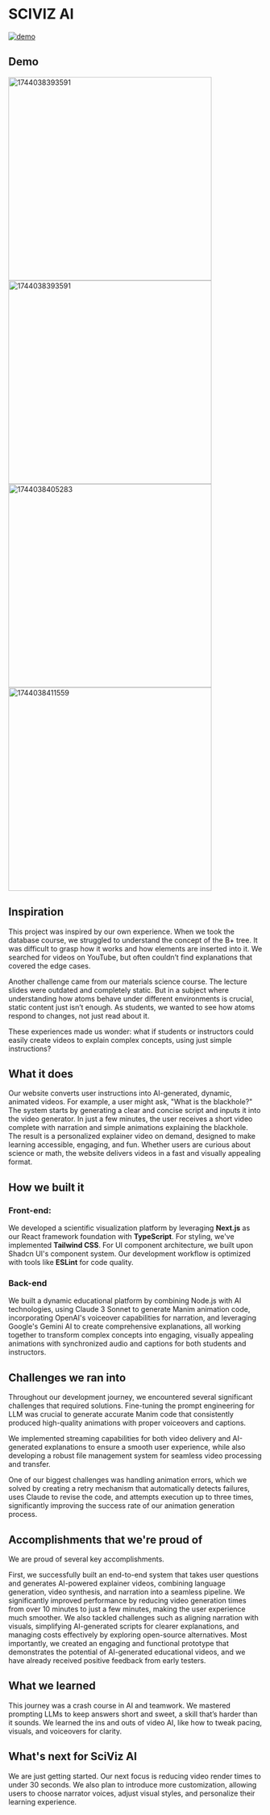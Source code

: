 # SCIVIZ AI
[![demo](https://img.youtube.com/vi/qjqX0dfOb14/0.jpg)](https://youtu.be/qjqX0dfOb14?si=XRTtT60pw9LWIp8w)

## Demo
<img width="403" alt="1744038393591" src="https://github.com/user-attachments/assets/79c9a4c5-8476-441d-bc87-1da1cc41f806" />
<img width="403" alt="1744038393591" src="https://github.com/user-attachments/assets/3c616871-80e8-46f9-a3bc-853a7dfd2559" />
<img width="403" alt="1744038405283" src="https://github.com/user-attachments/assets/78f898a4-076f-4b35-a4ce-4307584fc2aa" />
<img width="403" alt="1744038411559" src="https://github.com/user-attachments/assets/5b11bac7-de13-492c-becb-5312f4f3c6ee" />


## Inspiration
This project was inspired by our own experience. When we took the database course, we struggled to understand the concept of the B+ tree. It was difficult to grasp how it works and how elements are inserted into it. We searched for videos on YouTube, but often couldn’t find explanations that covered the edge cases.

Another challenge came from our materials science course. The lecture slides were outdated and completely static. But in a subject where understanding how atoms behave under different environments is crucial, static content just isn’t enough. As students, we wanted to see how atoms respond to changes, not just read about it.

These experiences made us wonder: what if students or instructors could easily create videos to explain complex concepts, using just simple instructions?

## What it does
Our website converts user instructions into AI-generated, dynamic, animated videos. For example, a user might ask, "What is the blackhole?" The system starts by generating a clear and concise script and inputs it into the video generator. In just a few minutes, the user receives a short video complete with narration and simple animations explaining the blackhole. The result is a personalized explainer video on demand, designed to make learning accessible, engaging, and fun. Whether users are curious about science or math, the website delivers videos in a fast and visually appealing format.

## How we built it

### Front-end:
We developed a scientific visualization platform by leveraging **Next.js** as our React framework foundation with **TypeScript**. For styling, we've implemented **Tailwind CSS**. For UI component architecture, we built upon Shadcn UI's component system. Our development workflow is optimized with tools like **ESLint** for code quality.

### Back-end
We built a dynamic educational platform by combining Node.js with AI technologies, using Claude 3 Sonnet to generate Manim animation code, incorporating OpenAI's voiceover capabilities for narration, and leveraging Google's Gemini AI to create comprehensive explanations, all working together to transform complex concepts into engaging, visually appealing animations with synchronized audio and captions for both students and instructors.


## Challenges we ran into
Throughout our development journey, we encountered several significant challenges that required solutions. Fine-tuning the prompt engineering for LLM was crucial to generate accurate Manim code that consistently produced high-quality animations with proper voiceovers and captions. 

We implemented streaming capabilities for both video delivery and AI-generated explanations to ensure a smooth user experience, while also developing a robust file management system for seamless video processing and transfer. 

One of our biggest challenges was handling animation errors, which we solved by creating a retry mechanism that automatically detects failures, uses Claude to revise the code, and attempts execution up to three times, significantly improving the success rate of our animation generation process.

## Accomplishments that we're proud of

We are proud of several key accomplishments. 

First, we successfully built an end-to-end system that takes user questions and generates AI-powered explainer videos, combining language generation, video synthesis, and narration into a seamless pipeline. We significantly improved performance by reducing video generation times from over 10 minutes to just a few minutes, making the user experience much smoother. We also tackled challenges such as aligning narration with visuals, simplifying AI-generated scripts for clearer explanations, and managing costs effectively by exploring open-source alternatives. Most importantly, we created an engaging and functional prototype that demonstrates the potential of AI-generated educational videos, and we have already received positive feedback from early testers.

## What we learned
This journey was a crash course in AI and teamwork. We mastered prompting LLMs to keep answers short and sweet, a skill that’s harder than it sounds. We learned the ins and outs of video AI, like how to tweak pacing, visuals, and voiceovers for clarity. 

## What's next for SciViz AI
We are just getting started. Our next focus is reducing video render times to under 30 seconds. We also plan to introduce more customization, allowing users to choose narrator voices, adjust visual styles, and personalize their learning experience. 

